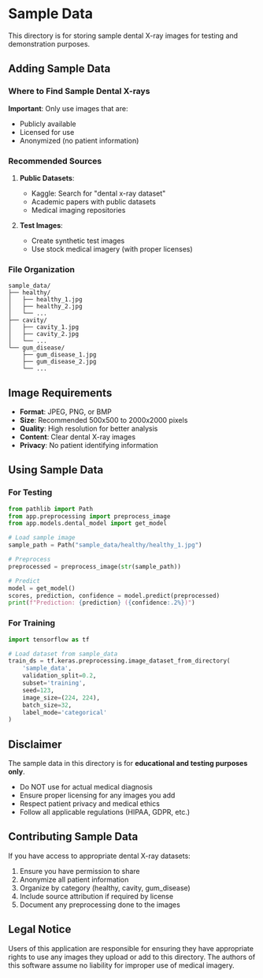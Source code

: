 # Sample Data

This directory is for storing sample dental X-ray images for testing and demonstration purposes.

## Adding Sample Data

### Where to Find Sample Dental X-rays

**Important**: Only use images that are:
- Publicly available
- Licensed for use
- Anonymized (no patient information)

### Recommended Sources

1. **Public Datasets**:
   - Kaggle: Search for "dental x-ray dataset"
   - Academic papers with public datasets
   - Medical imaging repositories

2. **Test Images**:
   - Create synthetic test images
   - Use stock medical imagery (with proper licenses)

### File Organization

```
sample_data/
├── healthy/
│   ├── healthy_1.jpg
│   ├── healthy_2.jpg
│   └── ...
├── cavity/
│   ├── cavity_1.jpg
│   ├── cavity_2.jpg
│   └── ...
└── gum_disease/
    ├── gum_disease_1.jpg
    ├── gum_disease_2.jpg
    └── ...
```

## Image Requirements

- **Format**: JPEG, PNG, or BMP
- **Size**: Recommended 500x500 to 2000x2000 pixels
- **Quality**: High resolution for better analysis
- **Content**: Clear dental X-ray images
- **Privacy**: No patient identifying information

## Using Sample Data

### For Testing

```python
from pathlib import Path
from app.preprocessing import preprocess_image
from app.models.dental_model import get_model

# Load sample image
sample_path = Path("sample_data/healthy/healthy_1.jpg")

# Preprocess
preprocessed = preprocess_image(str(sample_path))

# Predict
model = get_model()
scores, prediction, confidence = model.predict(preprocessed)
print(f"Prediction: {prediction} ({confidence:.2%})")
```

### For Training

```python
import tensorflow as tf

# Load dataset from sample_data
train_ds = tf.keras.preprocessing.image_dataset_from_directory(
    'sample_data',
    validation_split=0.2,
    subset='training',
    seed=123,
    image_size=(224, 224),
    batch_size=32,
    label_mode='categorical'
)
```

## Disclaimer

The sample data in this directory is for **educational and testing purposes only**.

- Do NOT use for actual medical diagnosis
- Ensure proper licensing for any images you add
- Respect patient privacy and medical ethics
- Follow all applicable regulations (HIPAA, GDPR, etc.)

## Contributing Sample Data

If you have access to appropriate dental X-ray datasets:

1. Ensure you have permission to share
2. Anonymize all patient information
3. Organize by category (healthy, cavity, gum_disease)
4. Include source attribution if required by license
5. Document any preprocessing done to the images

## Legal Notice

Users of this application are responsible for ensuring they have appropriate rights to use any images they upload or add to this directory. The authors of this software assume no liability for improper use of medical imagery.
